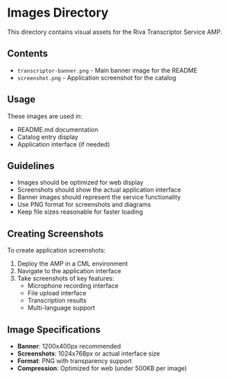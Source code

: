 # Images Directory

This directory contains visual assets for the Riva Transcriptor Service AMP.

## Contents

- `transcriptor-banner.png` - Main banner image for the README
- `screenshot.png` - Application screenshot for the catalog

## Usage

These images are used in:
- README.md documentation
- Catalog entry display
- Application interface (if needed)

## Guidelines

- Images should be optimized for web display
- Screenshots should show the actual application interface
- Banner images should represent the service functionality
- Use PNG format for screenshots and diagrams
- Keep file sizes reasonable for faster loading

## Creating Screenshots

To create application screenshots:

1. Deploy the AMP in a CML environment
2. Navigate to the application interface
3. Take screenshots of key features:
   - Microphone recording interface
   - File upload interface
   - Transcription results
   - Multi-language support

## Image Specifications

- **Banner**: 1200x400px recommended
- **Screenshots**: 1024x768px or actual interface size
- **Format**: PNG with transparency support
- **Compression**: Optimized for web (under 500KB per image)
